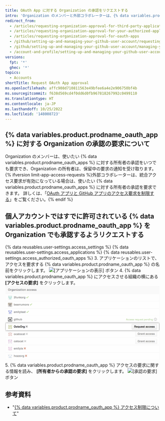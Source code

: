 ```yaml
---
title: OAuth App に対する Organization の承認をリクエストする
intro: 'Organization のメンバーと外部コラボレーターは、{% data variables.product.prodname_oauth_apps %} の Organization のリソースへのアクセスを所有者が許可するように要求できます。'
redirect_from:
  - /articles/requesting-organization-approval-for-third-party-applications
  - /articles/requesting-organization-approval-for-your-authorized-applications
  - /articles/requesting-organization-approval-for-oauth-apps
  - /github/setting-up-and-managing-your-github-user-account/requesting-organization-approval-for-oauth-apps
  - /github/setting-up-and-managing-your-github-user-account/managing-your-membership-in-organizations/requesting-organization-approval-for-oauth-apps
  - /account-and-profile/setting-up-and-managing-your-github-user-account/managing-your-membership-in-organizations/requesting-organization-approval-for-oauth-apps
versions:
  fpt: '*'
  ghec: '*'
topics:
  - Accounts
shortTitle: Request OAuth App approval
ms.openlocfilehash: affc908d710811563e49bfee6a4e2e906750bf4b
ms.sourcegitcommit: f638d569cd4f0dd6d0fb967818267992c0499110
ms.translationtype: HT
ms.contentlocale: ja-JP
ms.lasthandoff: 10/25/2022
ms.locfileid: '148008723'
---
```

## {% data variables.product.prodname_oauth_app %} に対する Organization の承認の要求について

Organization のメンバーは、使いたい {% data variables.product.prodname_oauth_apps %} に対する所有者の承認をいつでも要求でき、Organization の所有者は、保留中の要求の通知を受け取ります。{% ifversion limit-app-access-requests %}外部コラボレーターは、統合アクセス要求が有効になっている場合は、使いたい {% data variables.product.prodname_oauth_apps %} に対する所有者の承認を要求できます。 詳しくは、「[OAuth アプリと GitHub アプリのアクセス要求を制限する](/organizations/managing-organization-settings/limiting-oauth-app-and-github-app-access-requests)」をご覧ください。{% endif %}

## 個人アカウントではすでに許可されている {% data variables.product.prodname_oauth_app %} を Organization でも承認するようリクエストする

{% data reusables.user-settings.access_settings %} {% data reusables.user-settings.access_applications %} {% data reusables.user-settings.access_authorized_oauth_apps %}
3. アプリケーションのリストで、アクセスを要求する {% data variables.product.prodname_oauth_app %} の名前をクリックします。
![[アプリケーションの表示] ボタン](/assets/images/help/settings/settings-third-party-view-app.png)
4. {% data variables.product.prodname_oauth_app %} にアクセスさせる組織の横にある **[アクセスの要求]** をクリックします。
![[アクセスの要求] ボタン](/assets/images/help/settings/settings-third-party-request-access.png)
5. {% data variables.product.prodname_oauth_app %} アクセスの要求に関する情報を読み、 **[所有者からの承認の要求]** をクリックします。
![[承認の要求]](/assets/images/help/settings/oauth-access-request-approval.png) ボタン

## 参考資料

- "[{% data variables.product.prodname_oauth_app %} アクセス制限について](/articles/about-oauth-app-access-restrictions)"
